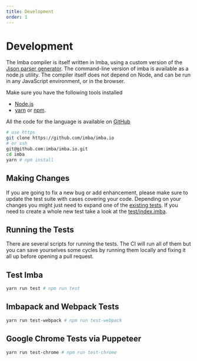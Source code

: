```yaml
---
title: Development
order: 1
---
```


# Development

The Imba compiler is itself written in Imba, using a custom version of the [Jison parser generator](https://github.com/zaach/jison). The command-line version of imba is available as a node.js utility. The compiler itself does not depend on Node, and can be run in any JavaScript environment, or in the browser.

Make sure you have the following tools installed

* [Node.js](https://nodejs.org/en/)
* [yarn](https://yarnpkg.com/lang/en/) or [npm](https://www.npmjs.com).

All the code for the language is available on [GitHub](https://github.com/imba/imba)

```bash
# use https
git clone https://github.com/imba/imba.io
# or ssh
git@github.com:imba/imba.io.git
cd imba
yarn # npm install
```

## Making Changes

If you are going to fix a new bug or add enhancement, please make sure to update the test suite with cases covering your code. Depending on your changes you might just need to expand one of the [existing tests](https://github.com/imba/imba/tree/master/test). If you need to create a whole new test take a look at the [test/index.imba](https://github.com/imba/imba/blob/master/test/index.imba).

## Running the Tests

There are several scripts for running the tests. The CI will run all of them but you can save yourselves some cycles by running them locally and fixing it all up before opening a pull request.

## Test Imba

```bash
yarn run test # npm run test
```

## Imbapack and Webpack Tests

```bash
yarn run test-webpack # npm run test-webpack
```

## Google Chrome Tests via Puppeteer

```bash
yarn run test-chrome # npm run test-chrome
```

